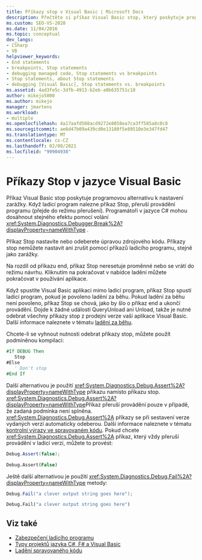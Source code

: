 ```yaml
---
title: Příkazy stop v Visual Basic | Microsoft Docs
description: Přečtěte si příkaz Visual Basic stop, který poskytuje programovou alternativu k nastavení zarážky v aplikaci Visual Studio.
ms.custom: SEO-VS-2020
ms.date: 11/04/2016
ms.topic: conceptual
dev_langs:
- CSharp
- VB
helpviewer_keywords:
- End statements
- breakpoints, Stop statements
- debugging managed code, Stop statements vs breakpoints
- Stop statements, about Stop statements
- debugging [Visual Basic], Stop statements vs. breakpoints
ms.assetid: 4ad3fe5c-3dfb-4913-b2eb-a0b635751c18
author: mikejo5000
ms.author: mikejo
manager: jmartens
ms.workload:
- multiple
ms.openlocfilehash: 4a17aafd508acd9272e8058ea7ca3ff585a8c0c8
ms.sourcegitcommit: ae6d47b09a439cd0e13180f5e89510e3e347fd47
ms.translationtype: MT
ms.contentlocale: cs-CZ
ms.lasthandoff: 02/08/2021
ms.locfileid: "99904938"
---
```

# <a name="stop-statements-in-visual-basic"></a>Příkazy Stop v jazyce Visual Basic

Příkaz Visual Basic stop poskytuje programovou alternativu k nastavení zarážky. Když ladicí program nalezne příkaz Stop, přeruší provádění programu (přejde do režimu přerušení). Programátoři v jazyce C# mohou dosáhnout stejného efektu pomocí volání <xref:System.Diagnostics.Debugger.Break%2A?displayProperty=nameWithType> .

Příkaz Stop nastavíte nebo odeberete úpravou zdrojového kódu. Příkazy stop nemůžete nastavit ani zrušit pomocí příkazů ladicího programu, stejně jako zarážky.

Na rozdíl od příkazu end, příkaz Stop neresetuje proměnné nebo se vrátí do režimu návrhu. Kliknutím na pokračovat v nabídce ladění můžete pokračovat v používání aplikace.

Když spustíte Visual Basic aplikaci mimo ladicí program, příkaz Stop spustí ladicí program, pokud je povoleno ladění za běhu. Pokud ladění za běhu není povoleno, příkaz Stop se chová, jako by šlo o příkaz end a ukončí provádění. Dojde k žádné události QueryUnload ani Unload, takže je nutné odebrat všechny příkazy stop z prodejní verze vaší aplikace Visual Basic. Další informace naleznete v tématu [ladění za běhu](just-in-time-debugging-in-visual-studio.md).

 Chcete-li se vyhnout nutnosti odebrat příkazy stop, můžete použít podmíněnou kompilaci:

```vb
#If DEBUG Then
   Stop
#Else
   ' Don't stop
#End If
```

Další alternativou je použití <xref:System.Diagnostics.Debug.Assert%2A?displayProperty=nameWithType> příkazu namísto příkazu stop. <xref:System.Diagnostics.Debug.Assert%2A?displayProperty=nameWithType>Příkaz přeruší provádění pouze v případě, že zadaná podmínka není splněna. <xref:System.Diagnostics.Debug.Assert%2A> příkazy se při sestavení verze vydaných verzí automaticky odeberou. Další informace naleznete v tématu [kontrolní výrazy ve spravovaném kódu](assertions-in-managed-code.md). Pokud chcete <xref:System.Diagnostics.Debug.Assert%2A> příkaz, který vždy přeruší provádění v ladicí verzi, můžete to provést:

```csharp
Debug.Assert(false);
```

```vb
Debug.Assert(False)
```

Ještě další alternativou je použití <xref:System.Diagnostics.Debug.Fail%2A?displayProperty=nameWithType> metody:

```csharp
Debug.Fail("a clever output string goes here");
```

```vb
Debug.Fail("a clever output string goes here")
```

## <a name="see-also"></a>Viz také

- [Zabezpečení ladicího programu](debugger-security.md)
- [Typy projektů jazyka C#, F# a Visual Basic](debugging-preparation-csharp-f-hash-and-visual-basic-project-types.md)
- [Ladění spravovaného kódu](debugging-managed-code.md)
